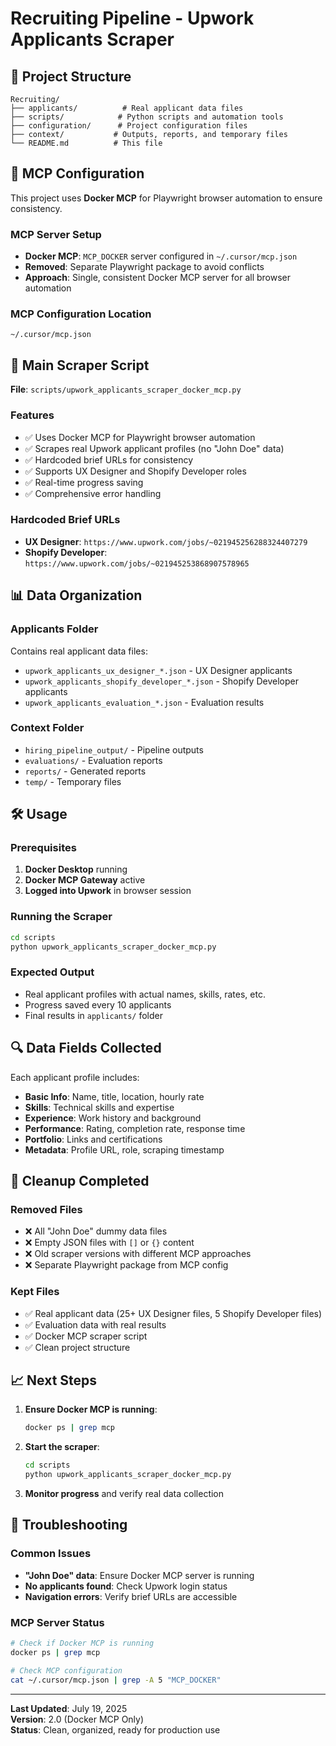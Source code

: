 # Recruiting Pipeline - Upwork Applicants Scraper

## 📁 Project Structure

```
Recruiting/
├── applicants/          # Real applicant data files
├── scripts/            # Python scripts and automation tools
├── configuration/      # Project configuration files
├── context/           # Outputs, reports, and temporary files
└── README.md          # This file
```

## 🔧 MCP Configuration

This project uses **Docker MCP** for Playwright browser automation to ensure consistency.

### MCP Server Setup
- **Docker MCP**: `MCP_DOCKER` server configured in `~/.cursor/mcp.json`
- **Removed**: Separate Playwright package to avoid conflicts
- **Approach**: Single, consistent Docker MCP server for all browser automation

### MCP Configuration Location
```
~/.cursor/mcp.json
```

## 🚀 Main Scraper Script

**File**: `scripts/upwork_applicants_scraper_docker_mcp.py`

### Features
- ✅ Uses Docker MCP for Playwright browser automation
- ✅ Scrapes real Upwork applicant profiles (no "John Doe" data)
- ✅ Hardcoded brief URLs for consistency
- ✅ Supports UX Designer and Shopify Developer roles
- ✅ Real-time progress saving
- ✅ Comprehensive error handling

### Hardcoded Brief URLs
- **UX Designer**: `https://www.upwork.com/jobs/~021945256288324407279`
- **Shopify Developer**: `https://www.upwork.com/jobs/~021945253868907578965`

## 📊 Data Organization

### Applicants Folder
Contains real applicant data files:
- `upwork_applicants_ux_designer_*.json` - UX Designer applicants
- `upwork_applicants_shopify_developer_*.json` - Shopify Developer applicants
- `upwork_applicants_evaluation_*.json` - Evaluation results

### Context Folder
- `hiring_pipeline_output/` - Pipeline outputs
- `evaluations/` - Evaluation reports
- `reports/` - Generated reports
- `temp/` - Temporary files

## 🛠️ Usage

### Prerequisites
1. **Docker Desktop** running
2. **Docker MCP Gateway** active
3. **Logged into Upwork** in browser session

### Running the Scraper
```bash
cd scripts
python upwork_applicants_scraper_docker_mcp.py
```

### Expected Output
- Real applicant profiles with actual names, skills, rates, etc.
- Progress saved every 10 applicants
- Final results in `applicants/` folder

## 🔍 Data Fields Collected

Each applicant profile includes:
- **Basic Info**: Name, title, location, hourly rate
- **Skills**: Technical skills and expertise
- **Experience**: Work history and background
- **Performance**: Rating, completion rate, response time
- **Portfolio**: Links and certifications
- **Metadata**: Profile URL, role, scraping timestamp

## 🧹 Cleanup Completed

### Removed Files
- ❌ All "John Doe" dummy data files
- ❌ Empty JSON files with `[]` or `{}` content
- ❌ Old scraper versions with different MCP approaches
- ❌ Separate Playwright package from MCP config

### Kept Files
- ✅ Real applicant data (25+ UX Designer files, 5 Shopify Developer files)
- ✅ Evaluation data with real results
- ✅ Docker MCP scraper script
- ✅ Clean project structure

## 📈 Next Steps

1. **Ensure Docker MCP is running**:
   ```bash
   docker ps | grep mcp
   ```

2. **Start the scraper**:
   ```bash
   cd scripts
   python upwork_applicants_scraper_docker_mcp.py
   ```

3. **Monitor progress** and verify real data collection

## 🔧 Troubleshooting

### Common Issues
- **"John Doe" data**: Ensure Docker MCP server is running
- **No applicants found**: Check Upwork login status
- **Navigation errors**: Verify brief URLs are accessible

### MCP Server Status
```bash
# Check if Docker MCP is running
docker ps | grep mcp

# Check MCP configuration
cat ~/.cursor/mcp.json | grep -A 5 "MCP_DOCKER"
```

---

**Last Updated**: July 19, 2025  
**Version**: 2.0 (Docker MCP Only)  
**Status**: Clean, organized, ready for production use 